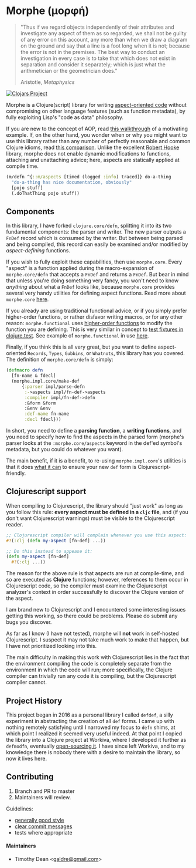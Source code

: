 # Morphe (μορφή)

> "Thus if we regard objects independently of their attributes and investigate any aspect of them as so regarded, we shall not be guilty of any error on this account, any more than when we draw a diagram on the ground and say that a line is a foot long when it is not; because the error is not in the premises. The best way to conduct an investigation in every case is to take that which does not exist in separation and consider it separately; which is just what the arithmetician or the geometrician does."
>
> Aristotle, *Metaphysics*

[![Clojars Project](https://img.shields.io/clojars/v/galdre/morphe.svg)](https://clojars.org/galdre/morphe)

Morphe is a Clojure(script) library for writing [aspect-oriented code](https://en.wikipedia.org/wiki/Aspect-oriented_programming) without compromising on other language features (such as function metadata), by fully exploiting Lisp's "code as data" philosophy.

If you are new to the concept of AOP, read [this walkthrough](docs/rationale.md) of a motivating example. If, on the other hand, you wonder when or why you might want to use this library rather than any number of perfectly reasonable and common Clojure idioms, read [this comparison](docs/clojure-idioms.md). Unlike the excellent [Robert Hooke](https://github.com/technomancy/robert-hooke) library, morphe does not enable dynamic modifications to functions, attaching and unattaching advice; here, aspects are statically applied at compile time.

```clojure
(m/defn ^{::m/aspects [timed (logged :info) traced]} do-a-thing
  "do-a-thing has nice documentation, obviously"
  [pojo stuff]
  (.doThatThing pojo stuff))
```

## Components

In this library, I have forked `clojure.core/defn`, splitting it into its two fundamental components: the parser and writer. The new parser outputs a `FnDef` record which is consumed by the writer. But between being parsed and being compiled, this record can easily be examined and/or modified by *aspect-defining* functions.

If you wish to fully exploit these capabilities, then use `morphe.core`. Every "aspect" is a function applied during the macro-expansion of `morphe.core/defn` that accepts a `FnDef` and returns a `FnDef`. But bear in mind that unless you're doing something very fancy, you won't need to know *anything* about what a `FnDef` looks like, because `morphe.core` provides several very handy utilities for defining aspect functions. Read more about `morphe.core` [here](docs/core.md).

If you already are using traditional functional advice, or if you simply prefer higher-order functions, or rather disfavor writing macros, or for any other reason: `morphe.functional` uses [higher-order functions](https://en.wikipedia.org/wiki/Higher-order_function) to modify the function you are defining. This is very similar in concept to [test fixtures in clojure.test](https://clojure.github.io/clojure/clojure.test-api.html#clojure.test/use-fixtures). See example of `morphe.functional` in use [here](test/morphe/functional_test.cljc).

Finally, if you think this is all very great, but you want to define aspect-oriented `Records`, `Types`, `Gubbins`, or `Whatnots`, this library has you covered. The definition of `morphe.core/defn` is simply:

```Clojure
(defmacro defn
  [fn-name & fdecl]
  (morphe.impl.core/make-def
      {:parser impl/parse-defn
       :->aspects impl/fn-def->aspects
       :compiler impl/fn-def->defn
       :&form &form
       :&env &env
       :def-name fn-name
       :decl fdecl}))
```

In short, you need to define a **parsing function**, a **writing functions**, and you need to specify how to find the aspects in the parsed form (morphe's parser looks at the `:morphe.core/aspects` keyword in the def'ed symbol's metadata, but you could do whatever you want).

The main benefit, if it is a benefit, to re-using `morphe.impl.core`'s utilities is that it does [what it can](src/morphe/util/cljs.clj) to ensure your new `def` form is Clojurescript-friendly.

## Clojurescript support

When compiling to Clojurescript, the library should "just work" as long as you follow this rule: **every aspect must be defined in a `cljc` file**, and (if you don't want Clojurescript warnings) must be visible to the Clojurescript reader.

```Clojure
;; Clojurescript compiler will complain whenever you use this aspect:
#?(:clj (defn my-aspect [fn-def] ...))

;; Do this instead to appease it:
(defn my-aspect [fn-def]
  #?(:clj ...))
```

The reason for the above rule is that aspects are run at compile-time, and so are executed as **Clojure** functions; however, references to them occur in Clojurescript code, so the compiler must examine the Clojurescript analyzer's context in order successfully to discover the Clojure version of the aspect.

I am brand new to Clojurescript and I encountered some interesting issues getting this working, so there could be problems. Please do submit any bugs you discover.

As far as I know (I have not tested), morphe will **not** work in self-hosted Clojurescript. I suspect it may not take much work to make that happen, but I have not prioritized looking into this.

The main difficulty in making this work with Clojurescript lies in the fact that the environment compiling the code is completely separate from the environment in which the code will run; more specifically, the Clojure compiler can trivially run any code it is compiling, but the Clojurescript compiler cannot.

## Project History

This project began in 2016 as a personal library I called `defdef`, a silly experiment in abstracting the creation of all `def` forms. I came up with nothing remotely satisfying until I narrowed my focus to `defn` shims, at which point I realized it seemed very useful indeed. At that point I copied the library into a Clojure project at Workiva, where I developed it further as `defmodfn`, eventually [open-sourcing it](https://github.com/Workiva/morphe). I have since left Workiva, and to my knowledge there is nobody there with a desire to maintain the library, so now it lives here.

## Contributing

1. Branch and PR to master
2. Maintainers will review.

Guidelines:

 * [generally good style](https://github.com/bbatsov/clojure-style-guide)
 * [clear commit messages](https://tbaggery.com/2008/04/19/a-note-about-git-commit-messages.html)
 * tests where appropriate

#### Maintainers
- Timothy Dean <[galdre@gmail.com](mailto:galdre@gmail.com)>
